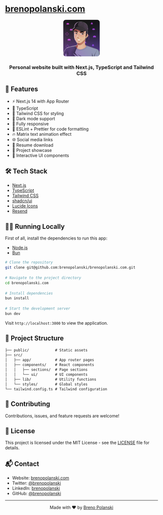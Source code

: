 # [brenopolanski.com](https://brenopolanski.com)

<div align="center">
  <img src="public/breno-pfp.webp" alt="Breno Polanski" width="120" height="120" style="border-radius: 8px;"/>
  <h3>Personal website built with Next.js, TypeScript and Tailwind CSS</h3>
</div>

## 🚀 Features

- ⚡️ Next.js 14 with App Router
- 💪 TypeScript
- 🎨 Tailwind CSS for styling
- 🌙 Dark mode support
- 📱 Fully responsive
- 🎯 ESLint + Prettier for code formatting
- 🔥 Matrix text animation effect
- 🌐 Social media links
- 📄 Resume download
- 💼 Project showcase
- 🎉 Interactive UI components

## 🛠️ Tech Stack

- [Next.js](https://nextjs.org)
- [TypeScript](https://www.typescriptlang.org)
- [Tailwind CSS](https://tailwindcss.com)
- [shadcn/ui](https://ui.shadcn.com)
- [Lucide Icons](https://lucide.dev)
- [Resend](https://resend.com)

## 🏃‍♂️ Running Locally

First of all, install the dependencies to run this app:

- [Node.js](https://nodejs.org)
- [Bun](https://bun.sh)

```bash
# Clone the repository
git clone git@github.com:brenopolanski/brenopolanski.com.git

# Navigate to the project directory
cd brenopolanski.com

# Install dependencies
bun install

# Start the development server
bun dev
```

Visit `http://localhost:3000` to view the application.

## 📂 Project Structure

```
├── public/            # Static assets
├── src/
│   ├── app/           # App router pages
│   ├── components/    # React components
│   │   ├── sections/  # Page sections
│   │   └── ui/        # UI components
│   ├── lib/           # Utility functions
│   └── styles/        # Global styles
└── tailwind.config.ts # Tailwind configuration
```

## 🤝 Contributing

Contributions, issues, and feature requests are welcome!

## 📜 License

This project is licensed under the MIT License - see the [LICENSE](LICENSE) file for details.

## 📬 Contact

- Website: [brenopolanski.com](https://brenopolanski.com)
- Twitter: [@brenopolanski](https://twitter.com/brenopolanski)
- LinkedIn: [brenopolanski](https://linkedin.com/in/brenopolanski)
- GitHub: [@brenopolanski](https://github.com/brenopolanski)

---

<div align="center">
  Made with ❤️ by <a href="https://brenopolanski.com">Breno Polanski</a>
</div>
